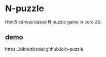 # N-puzzle

Html5 canvas based N puzzle game in core JS.

## demo
https:..bibhuticoder.github.io/n-puzzle

